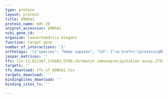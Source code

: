 ```yaml
---
type: protein
layout: protein
title: Q9N5A1
protein_name: mdt-20
uniprot_accession: Q9N5A1
ncbi_gene_id: '-'
organism: Caenorhabditis elegans
function: target gene
number_of_interactions: '1'
orthologs: '[{"species": "Homo sapiens", "id": ["<a href=\"/protein/q9h944\">Q9H944</a>"]}, {"species": "Mus musculus", "id": ["<a href=\"/protein/q9r0x0\">Q9R0X0</a>", "<a href=\"/protein/g3uvu6\">G3UVU6</a>"]}, {"species": "Rattus norvegicus", "id": ["<a href=\"/protein/q5xie9\">Q5XIE9</a>"]}, {"species": "Danio rerio", "id": ["<a href=\"/protein/q6dbx1\">Q6DBX1</a>"]}]'
jaspar_matrices: ''
tfs: lin-13,Q11107,176083,GTRD,chromatin immunoprecipitation assay,27924024%5Buid%5D,No
targets: ''
tfs_download: tfs_of_Q9N5A1.tsv
targets_download: ''
bindingSites_download: ''
binding_sites_ls: ''

---
```

